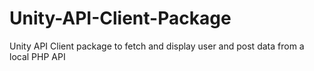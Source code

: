 # Unity-API-Client-Package
Unity API Client package to fetch and display user and post data from a local PHP API
